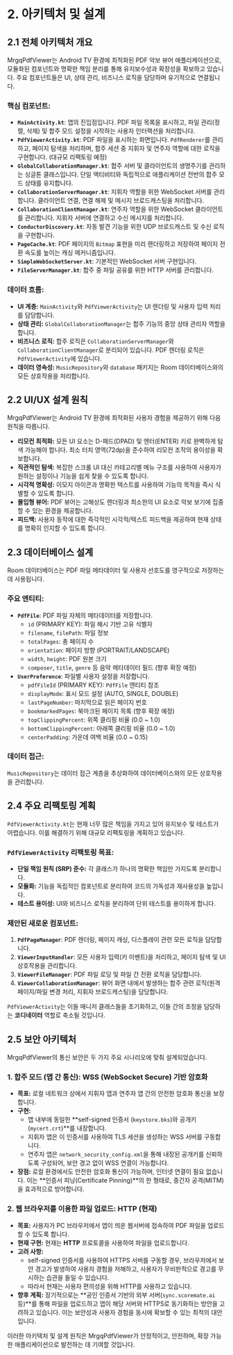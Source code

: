# 2. 아키텍처 및 설계

## 2.1 전체 아키텍처 개요

MrgqPdfViewer는 Android TV 환경에 최적화된 PDF 악보 뷰어 애플리케이션으로, 모듈화된 컴포넌트와 명확한 책임 분리를 통해 유지보수성과 확장성을 확보하고 있습니다. 주요 컴포넌트들은 UI, 상태 관리, 비즈니스 로직을 담당하며 유기적으로 연결됩니다.

### 핵심 컴포넌트:

*   **`MainActivity.kt`**: 앱의 진입점입니다. PDF 파일 목록을 표시하고, 파일 관리(정렬, 삭제) 및 합주 모드 설정을 시작하는 사용자 인터랙션을 처리합니다.
*   **`PdfViewerActivity.kt`**: PDF 파일을 표시하는 화면입니다. `PdfRenderer`를 관리하고, 페이지 탐색을 처리하며, 합주 세션 중 지휘자 및 연주자 역할에 대한 로직을 구현합니다. (대규모 리팩토링 예정)
*   **`GlobalCollaborationManager.kt`**: 합주 서버 및 클라이언트의 생명주기를 관리하는 싱글톤 클래스입니다. 단일 액티비티와 독립적으로 애플리케이션 전반의 합주 모드 상태를 유지합니다.
*   **`CollaborationServerManager.kt`**: 지휘자 역할을 위한 WebSocket 서버를 관리합니다. 클라이언트 연결, 연결 해제 및 메시지 브로드캐스팅을 처리합니다.
*   **`CollaborationClientManager.kt`**: 연주자 역할을 위한 WebSocket 클라이언트를 관리합니다. 지휘자 서버에 연결하고 수신 메시지를 처리합니다.
*   **`ConductorDiscovery.kt`**: 자동 발견 기능을 위한 UDP 브로드캐스트 및 수신 로직을 구현합니다.
*   **`PageCache.kt`**: PDF 페이지의 `Bitmap` 표현을 미리 렌더링하고 저장하여 페이지 전환 속도를 높이는 캐싱 메커니즘입니다.
*   **`SimpleWebSocketServer.kt`**: 기본적인 WebSocket 서버 구현입니다.
*   **`FileServerManager.kt`**: 합주 중 파일 공유를 위한 HTTP 서버를 관리합니다.

### 데이터 흐름:

*   **UI 계층:** `MainActivity`와 `PdfViewerActivity`는 UI 렌더링 및 사용자 입력 처리를 담당합니다.
*   **상태 관리:** `GlobalCollaborationManager`는 합주 기능의 중앙 상태 관리자 역할을 합니다.
*   **비즈니스 로직:** 합주 로직은 `CollaborationServerManager`와 `CollaborationClientManager`로 분리되어 있습니다. PDF 렌더링 로직은 `PdfViewerActivity`에 있습니다.
*   **데이터 영속성:** `MusicRepository`와 `database` 패키지는 Room 데이터베이스와의 모든 상호작용을 처리합니다.

## 2.2 UI/UX 설계 원칙

MrgqPdfViewer는 Android TV 환경에 최적화된 사용자 경험을 제공하기 위해 다음 원칙을 따릅니다.

*   **리모컨 최적화:** 모든 UI 요소는 D-패드(DPAD) 및 엔터(ENTER) 키로 완벽하게 탐색 가능해야 합니다. 최소 터치 영역(72dp)을 준수하여 리모컨 조작의 용이성을 확보합니다.
*   **직관적인 탐색:** 복잡한 스크롤 UI 대신 카테고리별 메뉴 구조를 사용하여 사용자가 원하는 설정이나 기능을 쉽게 찾을 수 있도록 합니다.
*   **시각적 명확성:** 이모지 아이콘과 명확한 텍스트를 사용하여 기능의 목적을 즉시 식별할 수 있도록 합니다.
*   **몰입형 뷰어:** PDF 뷰어는 고해상도 렌더링과 최소한의 UI 요소로 악보 보기에 집중할 수 있는 환경을 제공합니다.
*   **피드백:** 사용자 동작에 대한 즉각적인 시각적/텍스트 피드백을 제공하여 현재 상태를 명확히 인지할 수 있도록 합니다.

## 2.3 데이터베이스 설계

Room 데이터베이스는 PDF 파일 메타데이터 및 사용자 선호도를 영구적으로 저장하는 데 사용됩니다.

### 주요 엔티티:

*   **`PdfFile`**: PDF 파일 자체의 메타데이터를 저장합니다.
    *   `id` (PRIMARY KEY): 파일 해시 기반 고유 식별자
    *   `filename`, `filePath`: 파일 정보
    *   `totalPages`: 총 페이지 수
    *   `orientation`: 페이지 방향 (PORTRAIT/LANDSCAPE)
    *   `width`, `height`: PDF 원본 크기
    *   `composer`, `title`, `genre` 등 음악 메타데이터 필드 (향후 확장 예정)
*   **`UserPreference`**: 파일별 사용자 설정을 저장합니다.
    *   `pdfFileId` (PRIMARY KEY): `PdfFile` 엔티티 참조
    *   `displayMode`: 표시 모드 설정 (AUTO, SINGLE, DOUBLE)
    *   `lastPageNumber`: 마지막으로 읽은 페이지 번호
    *   `bookmarkedPages`: 북마크된 페이지 목록 (향후 확장 예정)
    *   `topClippingPercent`: 위쪽 클리핑 비율 (0.0 ~ 1.0)
    *   `bottomClippingPercent`: 아래쪽 클리핑 비율 (0.0 ~ 1.0)
    *   `centerPadding`: 가운데 여백 비율 (0.0 ~ 0.15)

### 데이터 접근:
`MusicRepository`는 데이터 접근 계층을 추상화하여 데이터베이스와의 모든 상호작용을 관리합니다.

## 2.4 주요 리팩토링 계획

`PdfViewerActivity.kt`는 현재 너무 많은 책임을 가지고 있어 유지보수 및 테스트가 어렵습니다. 이를 해결하기 위해 대규모 리팩토링을 계획하고 있습니다.

### `PdfViewerActivity` 리팩토링 목표:

*   **단일 책임 원칙 (SRP) 준수:** 각 클래스가 하나의 명확한 책임만 가지도록 분리합니다.
*   **모듈화:** 기능을 독립적인 컴포넌트로 분리하여 코드의 가독성과 재사용성을 높입니다.
*   **테스트 용이성:** UI와 비즈니스 로직을 분리하여 단위 테스트를 용이하게 합니다.

### 제안된 새로운 컴포넌트:

1.  **`PdfPageManager`**: PDF 렌더링, 페이지 캐싱, 디스플레이 관련 모든 로직을 담당합니다.
2.  **`ViewerInputHandler`**: 모든 사용자 입력(키 이벤트)을 처리하고, 페이지 탐색 및 UI 상호작용을 관리합니다.
3.  **`ViewerFileManager`**: PDF 파일 로딩 및 파일 간 전환 로직을 담당합니다.
4.  **`ViewerCollaborationManager`**: 뷰어 화면 내에서 발생하는 합주 관련 로직(원격 페이지/파일 변경 처리, 지휘자 브로드캐스팅)을 담당합니다.

`PdfViewerActivity`는 이들 매니저 클래스들을 초기화하고, 이들 간의 조정을 담당하는 **코디네이터** 역할로 축소될 것입니다.

## 2.5 보안 아키텍처

MrgqPdfViewer의 통신 보안은 두 가지 주요 시나리오에 맞춰 설계되었습니다.

### 1. 합주 모드 (앱 간 통신): WSS (WebSocket Secure) 기반 암호화

*   **목표:** 로컬 네트워크 상에서 지휘자 앱과 연주자 앱 간의 안전한 암호화 통신을 보장합니다.
*   **구현:**
    *   앱 내부에 동일한 **self-signed 인증서 (`keystore.bks`)와 공개키 (`mycert.crt`)**를 내장합니다.
    *   지휘자 앱은 이 인증서를 사용하여 TLS 세션을 생성하는 WSS 서버를 구동합니다.
    *   연주자 앱은 `network_security_config.xml`을 통해 내장된 공개키를 신뢰하도록 구성되어, 보안 경고 없이 WSS 연결이 가능합니다.
*   **장점:** 로컬 환경에서도 안전한 암호화 통신이 가능하며, 인터넷 연결이 필요 없습니다. 이는 **인증서 피닝(Certificate Pinning)**의 한 형태로, 중간자 공격(MITM)을 효과적으로 방어합니다.

### 2. 웹 브라우저를 이용한 파일 업로드: HTTP (현재)

*   **목표:** 사용자가 PC 브라우저에서 앱이 띄운 웹서버에 접속하여 PDF 파일을 업로드할 수 있도록 합니다.
*   **현재 구현:** 현재는 **HTTP** 프로토콜을 사용하여 파일을 업로드합니다.
*   **고려 사항:**
    *   self-signed 인증서를 사용하여 HTTPS 서버를 구동할 경우, 브라우저에서 보안 경고가 발생하여 사용자 경험을 저해하고, 사용자가 무비판적으로 경고를 무시하는 습관을 들일 수 있습니다.
    *   따라서 현재는 사용자 편의성을 위해 HTTP를 사용하고 있습니다.
*   **향후 계획:** 장기적으로는 **공인 인증서 기반의 외부 서버(`sync.scoremate.ai` 등)**를 통해 파일을 업로드하고 앱이 해당 서버와 HTTPS로 동기화하는 방안을 고려하고 있습니다. 이는 보안성과 사용자 경험을 동시에 확보할 수 있는 최적의 대안입니다.

이러한 아키텍처 및 설계 원칙은 MrgqPdfViewer가 안정적이고, 안전하며, 확장 가능한 애플리케이션으로 발전하는 데 기여할 것입니다.
